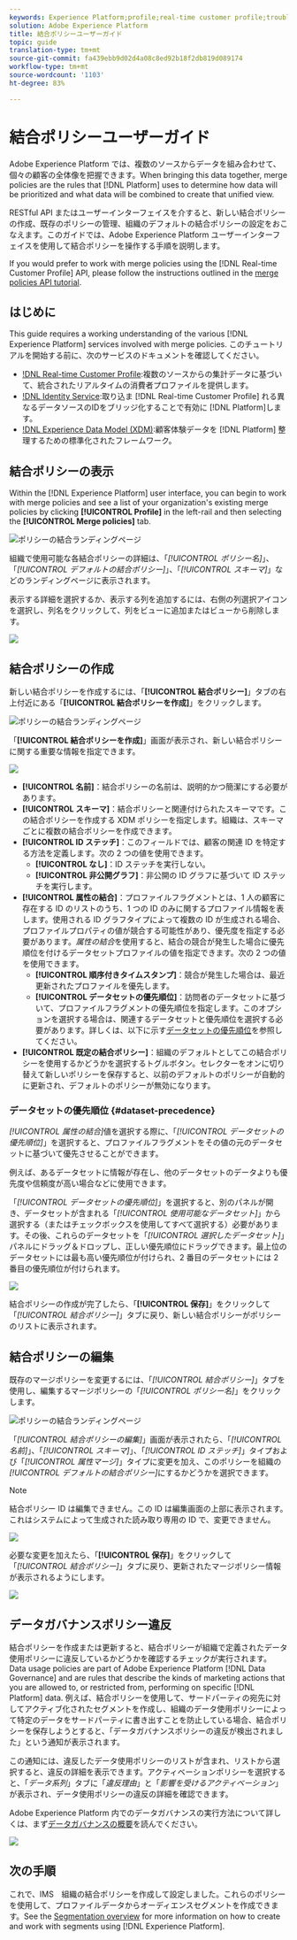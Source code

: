 ```yaml
---
keywords: Experience Platform;profile;real-time customer profile;troubleshooting;API
solution: Adobe Experience Platform
title: 結合ポリシーユーザーガイド
topic: guide
translation-type: tm+mt
source-git-commit: fa439ebb9d02d4a08c8ed92b18f2db819d089174
workflow-type: tm+mt
source-wordcount: '1103'
ht-degree: 83%

---
```



# 結合ポリシーユーザーガイド

Adobe Experience Platform では、複数のソースからデータを組み合わせて、個々の顧客の全体像を把握できます。When bringing this data together, merge policies are the rules that [!DNL Platform] uses to determine how data will be prioritized and what data will be combined to create that unified view.

RESTful API またはユーザーインターフェイスを介すると、新しい結合ポリシーの作成、既存のポリシーの管理、組織のデフォルトの結合ポリシーの設定をおこなえます。このガイドでは、Adobe Experience Platform ユーザーインターフェイスを使用して結合ポリシーを操作する手順を説明します。

If you would prefer to work with merge policies using the [!DNL Real-time Customer Profile] API, please follow the instructions outlined in the [merge policies API tutorial](../api/merge-policies.md).

## はじめに

This guide requires a working understanding of the various [!DNL Experience Platform] services involved with merge policies. このチュートリアルを開始する前に、次のサービスのドキュメントを確認してください。

* [!DNL Real-time Customer Profile](../home.md):複数のソースからの集計データに基づいて、統合されたリアルタイムの消費者プロファイルを提供します。
* [!DNL Identity Service](../../identity-service/home.md):取り込ま [!DNL Real-time Customer Profile] れる異なるデータソースのIDをブリッジ化することで有効に [!DNL Platform]します。
* [!DNL Experience Data Model (XDM)](../../xdm/home.md):顧客体験データを [!DNL Platform] 整理するための標準化されたフレームワーク。

## 結合ポリシーの表示

Within the [!DNL Experience Platform] user interface, you can begin to work with merge policies and see a list of your organization&#39;s existing merge policies by clicking **[!UICONTROL Profile]** in the left-rail and then selecting the **[!UICONTROL Merge policies]** tab.

![ポリシーの結合ランディングページ](../images/merge-policies/landing.png)

組織で使用可能な各結合ポリシーの詳細は、「*[!UICONTROL ポリシー名]*」、「*[!UICONTROL デフォルトの結合ポリシー]*」、「*[!UICONTROL スキーマ]*」などのランディングページに表示されます。

表示する詳細を選択するか、表示する列を追加するには、右側の列選択アイコンを選択し、列名をクリックして、列をビューに追加またはビューから削除します。

![](../images/merge-policies/adjust-view.png)

## 結合ポリシーの作成

新しい結合ポリシーを作成するには、「**[!UICONTROL 結合ポリシー]**」タブの右上付近にある「**[!UICONTROL 結合ポリシーを作成]**」をクリックします。

![ポリシーの結合ランディングページ](../images/merge-policies/create-new.png)

「**[!UICONTROL 結合ポリシーを作成]**」画面が表示され、新しい結合ポリシーに関する重要な情報を指定できます。

![](../images/merge-policies/create.png)

* **[!UICONTROL 名前]**：結合ポリシーの名前は、説明的かつ簡潔にする必要があります。
* **[!UICONTROL スキーマ]**：結合ポリシーと関連付けられたスキーマです。この結合ポリシーを作成する XDM ポリシーを指定します。組織は、スキーマごとに複数の結合ポリシーを作成できます。
* **[!UICONTROL ID ステッチ]**：このフィールドでは、顧客の関連 ID を特定する方法を定義します。次の 2 つの値を使用できます。
   * **[!UICONTROL なし]**：ID ステッチを実行しない。
   * **[!UICONTROL 非公開グラフ]**：非公開の ID グラフに基づいて ID ステッチを実行します。
* **[!UICONTROL 属性の結合]**：プロファイルフラグメントとは、1 人の顧客に存在する ID のリストのうち、1 つの ID のみに関するプロファイル情報を表します。使用される ID グラフタイプによって複数の ID が生成される場合、プロファイルプロパティの値が競合する可能性があり、優先度を指定する必要があります。*属性の結合*&#x200B;を使用すると、結合の競合が発生した場合に優先順位を付けるデータセットプロファイルの値を指定できます。次の 2 つの値を使用できます。
   * **[!UICONTROL 順序付きタイムスタンプ]**：競合が発生した場合は、最近更新されたプロファイルを優先します。
   * **[!UICONTROL データセットの優先順位]**：訪問者のデータセットに基づいて、プロファイルフラグメントの優先順位を指定します。このオプションを選択する場合は、関連するデータセットと優先順位を選択する必要があります。詳しくは、以下に示す[データセットの優先順位](#dataset-precedence)を参照してください。
* **[!UICONTROL 既定の結合ポリシー]**：組織のデフォルトとしてこの結合ポリシーを使用するかどうかを選択するトグルボタン。セレクターをオンに切り替えて新しいポリシーを保存すると、以前のデフォルトのポリシーが自動的に更新され、デフォルトのポリシーが無効になります。

### データセットの優先順位 {#dataset-precedence}

*[!UICONTROL 属性の結合]*&#x200B;値を選択する際に、「*[!UICONTROL データセットの優先順位]*」を選択すると、プロファイルフラグメントをその値の元のデータセットに基づいて優先させることができます。

例えば、あるデータセットに情報が存在し、他のデータセットのデータよりも優先度や信頼度が高い場合などに使用できます。

「*[!UICONTROL データセットの優先順位]*」を選択すると、別のパネルが開き、データセットが含まれる「*[!UICONTROL 使用可能なデータセット]*」から選択する（またはチェックボックスを使用してすべて選択する）必要があります。その後、これらのデータセットを「*[!UICONTROL 選択したデータセット]*」パネルにドラッグ＆ドロップし、正しい優先順位にドラッグできます。最上位のデータセットには最も高い優先順位が付けられ、2 番目のデータセットには 2 番目の優先順位が付けられます。

![](../images/merge-policies/dataset-precedence.png)

結合ポリシーの作成が完了したら、「**[!UICONTROL 保存]**」をクリックして「*[!UICONTROL 結合ポリシー]*」タブに戻り、新しい結合ポリシーがポリシーのリストに表示されます。

## 結合ポリシーの編集

既存のマージポリシーを変更するには、「*[!UICONTROL 結合ポリシー]*」タブを使用し、編集するマージポリシーの「*[!UICONTROL ポリシー名]*」をクリックします。

![ポリシーの結合ランディングページ](../images/merge-policies/select-edit.png)

「*[!UICONTROL 結合ポリシーの編集]*」画面が表示されたら、「*[!UICONTROL 名前]*」、「*[!UICONTROL スキーマ]*」、「*[!UICONTROL ID ステッチ]*」タイプおよび「*[!UICONTROL 属性マージ]*」タイプに変更を加え、このポリシーを組織の&#x200B;*[!UICONTROL デフォルトの結合ポリシー]*&#x200B;にするかどうかを選択できます。

>[!NOTE]
>
>結合ポリシー ID は編集できません。この ID は編集画面の上部に表示されます。これはシステムによって生成された読み取り専用の ID で、変更できません。

![](../images/merge-policies/edit-screen.png)

必要な変更を加えたら、「**[!UICONTROL 保存]**」をクリックして「*[!UICONTROL 結合ポリシー]*」タブに戻り、更新されたマージポリシー情報が表示されるようにします。

![](../images/merge-policies/edited.png)

## データガバナンスポリシー違反

結合ポリシーを作成または更新すると、結合ポリシーが組織で定義されたデータ使用ポリシーに違反しているかどうかを確認するチェックが実行されます。Data usage policies are part of Adobe Experience Platform [!DNL Data Governance] and are rules that describe the kinds of marketing actions that you are allowed to, or restricted from, performing on specific [!DNL Platform] data. 例えば、結合ポリシーを使用して、サードパーティの宛先に対してアクティブ化されたセグメントを作成し、組織のデータ使用ポリシーによって特定のデータをサードパーティに書き出すことを防止している場合、結合ポリシーを保存しようとすると、「データガバナンスポリシーの違反が検出されました」という通知が表示されます。

この通知には、違反したデータ使用ポリシーのリストが含まれ、リストから選択すると、違反の詳細を表示できます。アクティベーションポリシーを選択すると、「*データ系列*」タブに「*違反理由*」と「*影響を受けるアクティベーション*」が表示され、データ使用ポリシーの違反の詳細を確認できます。

Adobe Experience Platform 内でのデータガバナンスの実行方法について詳しくは、まず[データガバナンスの概要](../../data-governance/home.md)を読んでください。

![](../images/merge-policies/policy-violation.png)

## 次の手順

これで、IMS　組織の結合ポリシーを作成して設定しました。これらのポリシーを使用して、プロファイルデータからオーディエンスセグメントを作成できます。See the [Segmentation overview](../../segmentation/home.md) for more information on how to create and work with segments using [!DNL Experience Platform].